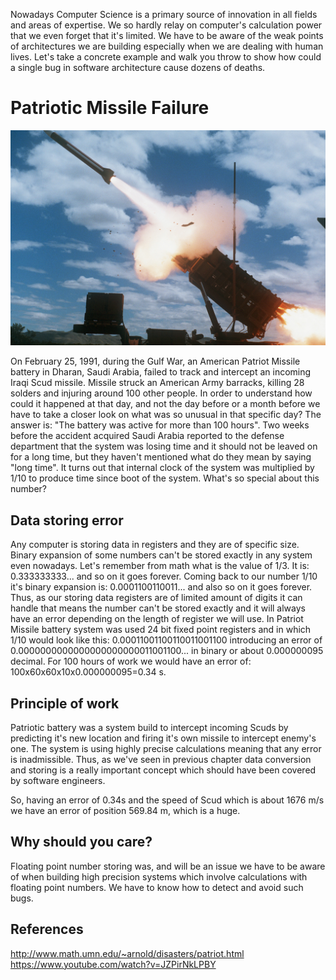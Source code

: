 Nowadays Computer Science is a primary source of innovation in all fields and areas of expertise. We so hardly relay on computer's calculation power that we even forget that it's limited. We have to be aware of the weak points of architectures we are building especially when we are dealing with human lives. Let's take a concrete example and walk you throw to show how could a single bug in software architecture cause dozens of deaths.

# Patriotic Missile Failure

![alt tag](./patriotic.jpg)

On February 25, 1991, during the Gulf War, an American Patriot Missile battery in Dharan, Saudi Arabia, failed to track and intercept an incoming Iraqi Scud missile. Missile struck an American Army barracks, killing 28 solders and injuring around 100 other people. In order to understand how could it happened at that day, and not the day before or a month before we have to take a closer look on what was so unusual in that specific day? The answer is: "The battery was active for more than 100 hours". Two weeks before the accident acquired Saudi Arabia reported to the defense department that the system was losing time and it should not be leaved on for a long time, but they haven't mentioned what do they mean by saying "long time". It turns out that internal clock of the system was multiplied by 1/10 to produce time since boot of the system. What's so special about this number?

## Data storing error

Any computer is storing data in registers and they are of specific size. Binary expansion of some numbers can't be stored exactly in any system even nowadays. Let's remember from math what is the value of 1/3. It is: 0.333333333... and so on it goes forever. Coming back to our number 1/10 it's binary expansion is: 0.0001100110011... and also so on it goes forever. Thus, as our storing data registers are of limited amount of digits it can handle that means the number can't be stored exactly and it will always have an error depending on the length of register we will use. In Patriot Missile battery system was used 24 bit fixed point registers and in which 1/10 would look like this: 0.00011001100110011001100 introducing an error of   0.0000000000000000000000011001100... in binary or about 0.000000095 decimal. For 100 hours of work we would have an error of:  100x60x60x10x0.000000095=0.34 s.  

## Principle of work

Patriotic battery was a system build to intercept incoming Scuds by predicting it's new location and firing it's own missile to intercept enemy's one. The system is using highly precise calculations meaning that any error is inadmissible. Thus, as we've seen in previous chapter data conversion and storing is a really important concept which should have been covered by software engineers.

So, having an error of 0.34s and the speed of Scud which is about 1676 m/s we have an error of position 569.84 m, which is a huge.

## Why should you care?

Floating point number storing was, and will be an issue we have to be aware of when building high precision systems which involve calculations with floating point numbers. We have to know how to detect and avoid such bugs.

## References

<http://www.math.umn.edu/~arnold/disasters/patriot.html>
<https://www.youtube.com/watch?v=JZPirNkLPBY>
